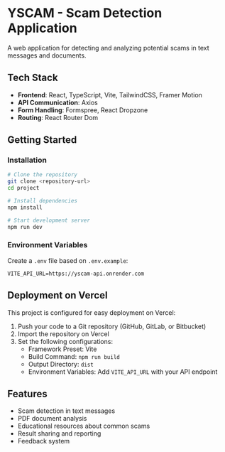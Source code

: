 # YSCAM - Scam Detection Application

A web application for detecting and analyzing potential scams in text messages and documents.

## Tech Stack

- **Frontend**: React, TypeScript, Vite, TailwindCSS, Framer Motion
- **API Communication**: Axios
- **Form Handling**: Formspree, React Dropzone
- **Routing**: React Router Dom

## Getting Started

### Installation

```bash
# Clone the repository
git clone <repository-url>
cd project

# Install dependencies
npm install

# Start development server
npm run dev
```

### Environment Variables

Create a `.env` file based on `.env.example`:

```
VITE_API_URL=https://yscam-api.onrender.com
```

## Deployment on Vercel

This project is configured for easy deployment on Vercel:

1. Push your code to a Git repository (GitHub, GitLab, or Bitbucket)
2. Import the repository on Vercel
3. Set the following configurations:
   - Framework Preset: Vite
   - Build Command: `npm run build`
   - Output Directory: `dist`
   - Environment Variables: Add `VITE_API_URL` with your API endpoint

## Features

- Scam detection in text messages
- PDF document analysis
- Educational resources about common scams
- Result sharing and reporting
- Feedback system
